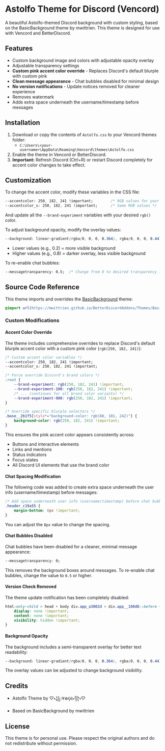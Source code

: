 # Astolfo Theme for Discord (Vencord)

A beautiful Astolfo-themed Discord background with custom styling, based on the BasicBackground theme by mwittrien. This theme is designed for use with Vencord and BetterDiscord.

## Features
- Custom background image and colors with adjustable opacity overlay
- Adjustable transparency settings
- **Custom pink accent color override** - Replaces Discord's default blurple with custom pink
- **Clean message appearance** - Chat bubbles disabled for minimal design
- **No version notifications** - Update notices removed for cleaner experience
- Removes watermark
- Adds extra space underneath the username/timestamp before messages

## Installation
1. Download or copy the contents of `Astolfo.css` to your Vencord themes folder:
   - `C:\Users\<your-username>\AppData\Roaming\Vencord\themes\Astolfo.css`
2. Enable the theme in Vencord or BetterDiscord.
3. **Important:** Refresh Discord (Ctrl+R) or restart Discord completely for accent color changes to take effect.

## Customization
To change the accent color, modify these variables in the CSS file:
```css
--accentcolor: 250, 182, 241 !important;        /* RGB values for your desired color */
--accentcolor_s: 250, 182, 241 !important;      /* Same RGB values */
```
And update all the `--brand-experiment` variables with your desired `rgb()` color.

To adjust background opacity, modify the overlay values:
```css
--background: linear-gradient(rgba(0, 0, 0, 0.364), rgba(0, 0, 0, 0.441)), url(image-url);
```
- Lower values (e.g., 0.2) = more visible background
- Higher values (e.g., 0.8) = darker overlay, less visible background

To re-enable chat bubbles:
```css
--messagetransparency: 0.5;  /* Change from 0 to desired transparency level */
```

## Source Code Reference
This theme imports and overrides the [BasicBackground](https://mwittrien.github.io/BetterDiscordAddons/Themes/BasicBackground/BasicBackground.css) theme:

```css
@import url(https://mwittrien.github.io/BetterDiscordAddons/Themes/BasicBackground/BasicBackground.css);
```

### Custom Modifications

#### Accent Color Override
The theme includes comprehensive overrides to replace Discord's default blurple accent color with a custom pink color (`rgb(250, 182, 241)`):

```css
/* Custom accent color variables */
--accentcolor: 250, 182, 241 !important;
--accentcolor_s: 250, 182, 241 !important;

/* Force override Discord's brand colors */
:root {
    --brand-experiment: rgb(250, 182, 241) !important;
    --brand-experiment-100: rgb(250, 182, 241) !important;
    /* ... (continues for all brand color variants) */
    --brand-experiment-900: rgb(250, 182, 241) !important;
}

/* Override specific blurple selectors */
.base__2b1f5[style*="background-color: rgb(88, 101, 242)"] {
    background-color: rgb(250, 182, 241) !important;
}
```

This ensures the pink accent color appears consistently across:
- Buttons and interactive elements
- Links and mentions
- Status indicators
- Focus states
- All Discord UI elements that use the brand color

#### Chat Spacing Modification
The following code was added to create extra space underneath the user info (username/timestamp) before messages:

```css
/* Add space underneath user info (username/timestamp) before chat bubble */
.header_c19a55 {
    margin-bottom: 8px !important;
}
```

You can adjust the `8px` value to change the spacing.

#### Chat Bubbles Disabled
Chat bubbles have been disabled for a cleaner, minimal message appearance:

```css
--messagetransparency: 0;
```

This removes the background boxes around messages. To re-enable chat bubbles, change the value to `0.5` or higher.

#### Version Check Removed
The theme update notification has been completely disabled:

```css
html:only-child > head + body div.app_a3002d > div.app__160d8::before {
    display: none !important;
    content: none !important;
    visibility: hidden !important;
}
```

#### Background Opacity
The background includes a semi-transparent overlay for better text readability:

```css
--background: linear-gradient(rgba(0, 0, 0, 0.364), rgba(0, 0, 0, 0.441)), url(https://w.wallhaven.cc/full/mp/wallhaven-mpx988.png);
```

The overlay values can be adjusted to change background visibility.

## Credits
- Astolfo Theme by ♡꧁𝒲ø𝓁𝒻𝒾ℯ꧂♡

- Based on BasicBackground by mwittrien

## License
This theme is for personal use. Please respect the original authors and do not redistribute without permission.
